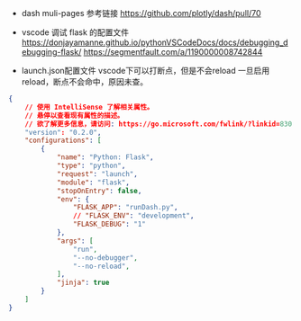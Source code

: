 - dash muli-pages 参考链接
https://github.com/plotly/dash/pull/70

- vscode 调试 flask 的配置文件
https://donjayamanne.github.io/pythonVSCodeDocs/docs/debugging_debugging-flask/
https://segmentfault.com/a/1190000008742844

- launch.json配置文件
vscode下可以打断点，但是不会reload
一旦启用reload，断点不会命中，原因未查。
```json
{
    // 使用 IntelliSense 了解相关属性。 
    // 悬停以查看现有属性的描述。
    // 欲了解更多信息，请访问: https://go.microsoft.com/fwlink/?linkid=830387
    "version": "0.2.0",
    "configurations": [
        {
            "name": "Python: Flask",
            "type": "python",
            "request": "launch",
            "module": "flask",
            "stopOnEntry": false,
            "env": {
                "FLASK_APP": "runDash.py",
                // "FLASK_ENV": "development",
                "FLASK_DEBUG": "1"
            },
            "args": [
                "run",
                "--no-debugger",
                "--no-reload",
            ],
            "jinja": true
        }
    ]
}
```

